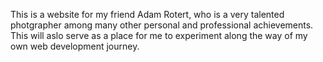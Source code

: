 This is a website for my friend Adam Rotert, who is a very talented photgrapher among many other personal and professional achievements. This will aslo serve as a place for me to experiment along the way of my own web development journey.
